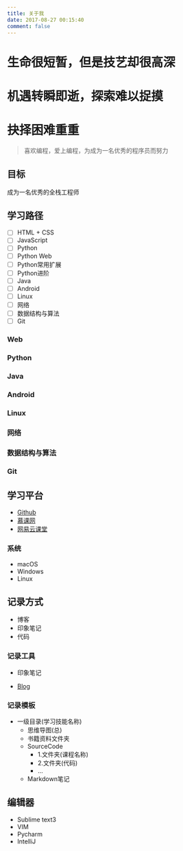```yaml
---
title: 关于我
date: 2017-08-27 00:15:40
comment: false
---
```


# 生命很短暂，但是技艺却很高深

# 机遇转瞬即逝，探索难以捉摸

# 抉择困难重重

> 喜欢编程，爱上编程，为成为一名优秀的程序员而努力

## 目标

成为一名优秀的全栈工程师

## 学习路径

* [ ] HTML + CSS
* [ ] JavaScript
* [ ] Python
* [ ] Python Web
* [ ] Python常用扩展
* [ ] Python进阶
* [ ] Java
* [ ] Android
* [ ] Linux
* [ ] 网络
* [ ] 数据结构与算法
* [ ] Git

### Web

### Python

### Java

### Android

### Linux

### 网络

### 数据结构与算法

### Git

## 学习平台

* [Github](www.github.com)
* [慕课网](www.imooc.com)
* [网易云课堂](https://study.163.com/)

### 系统

* macOS
* Windows
* Linux

## 记录方式

* 博客
* 印象笔记
* 代码

### 记录工具

* 印象笔记

* [Blog](https://entercoder1993.github.io)

### 记录模板

* 一级目录(学习技能名称)
    * 思维导图(总)
    * 书籍资料文件夹
    * SourceCode
        * 1.文件夹(课程名称)
        * 2.文件夹(代码)
        * ...
    * Markdown笔记

## 编辑器

* Sublime text3
* VIM
* Pycharm
* IntelliJ
